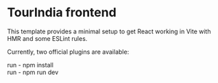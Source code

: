 # TourIndia frontend

This template provides a minimal setup to get React working in Vite with HMR and some ESLint rules.

Currently, two official plugins are available:

run - npm install </br>
run - npm run dev
